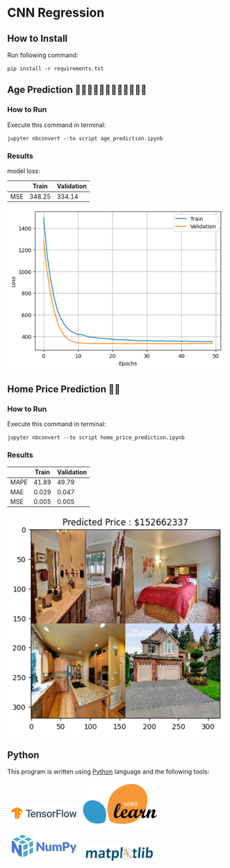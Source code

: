 # CNN Regression

## How to Install
Run following command:
```
pip install -r requirements.txt
```

## Age Prediction   👩🏻‍🦱🧔🏻👨🏻👦🏽👩🏽‍🦳

### How to Run
Execute this command in terminal:
```
jupyter nbconvert --to script age_prediction.ipynb
```

### Results
model loss:

|  |  Train  | Validation |
| --------------- | --------------- | --------------- |
| MSE | 348.25 | 334.14 |

<img src="Age Prediction\output.png" width="500">


## Home Price Prediction 🏡💴
### How to Run
Execute this command in terminal:
```
jupyter nbconvert --to script home_price_prediction.ipynb
```

### Results

|  |  Train  | Validation |
| --------------- | --------------- | --------------- |
| MAPE | 41.89 | 49.79 |
| MAE | 0.029 | 0.047 |
| MSE | 0.005 | 0.005 |

<img src="Home Price Prediction\output.png" width="500">


## Python
This program is written using [Python](https://www.python.org/) language and the following tools:

<img src="pics/tensorflow.png" width="170">
<img src="pics/scikit-learn.png" width="170">
<img src="pics/numpy.png" width="170">
<img src="pics/matplotlib.png" width="170">